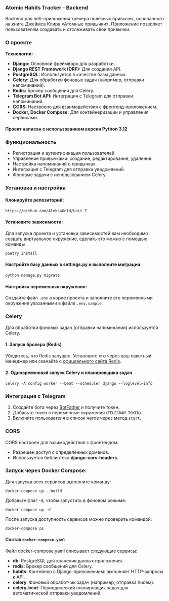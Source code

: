 
### Atomic Habits Tracker - Backend
Backend для веб-приложения трекера полезных привычек, основанного на книге Джеймса Клира «Атомные привычки». Приложение позволяет пользователям создавать и отслеживать свои привычки.

### О проекте

**Технологии:**
- **Django:** Основной фреймворк для разработки.
- **Django REST Framework (DRF):** Для создания API.
- **PostgreSQL:** Используется в качестве базы данных.
- **Celery:** Для обработки фоновых задач (например, отправки напоминаний).
- **Redis:** Брокер сообщений для Celery.
- **Telegram Bot API:** Интеграция с Telegram для отправки напоминаний.
- **CORS:** Настроено для взаимодействия с фронтенд-приложением.
- **Docker, Docker Compose**: Для контейнеризации и управления сервисами.


   
#### Проект написан с испoльзованием версии **Python 3.12**


### Функциональность

- Регистрация и аутентификация пользователей.
- Управление привычками: создание, редактирование, удаление. 
- Настройка напоминаний о привычках.
- Интеграция с Telegram для отправки уведомлений.
- Фоновые задачи с использованием Celery.

### Установка и настройка


#### Клонируйте репозиторий:
```
https://github.com/AleksaGold/Unit_7
```
#### Установите зависимости:
Для запуска проекта и установки зависимостей вам необходимо создать виртуальное окружение, сделать это можно с помощью команды
```
poetry install
```

#### Настройте базу данных в settings.py и выполните миграции:
```
python manage.py migrate
```

#### Настройка переменных окружения:
Создайте файл `.env` в корне проекта и заполните его переменными окружения указанными в файле `.env.sample`.

### Celery
Для обработки фоновых задач (отправки напоминаний) используется Celery.

#### 1. Запуск брокера (Redis)
Убедитесь, что Redis запущен. Установите его через ваш пакетный менеджер или скачайте с [официального сайта Redis](https://redis.io/).

#### 2. Одновременный запуск Celery и планировщика задач
```
celery -A config worker --beat --scheduler django --loglevel=info

```
### Интеграция с Telegram
1. Создайте бота через [BotFather](https://t.me/BotFather) и получите токен.
2. Добавьте токен в переменные окружения (`TELEGRAM_TOKEN`).
3. Включите пользователя в список чатов через метод `start`.

### CORS
CORS настроен для взаимодействия с фронтендом:

- Разрешён доступ с определённых доменов.
- Используется библиотека **django-cors-headers**.

### Запуск через Docker Compose:
Для запуска всех сервисов выполните команду:
```
docker-compose up --build
```
Добавьте флаг -d, чтобы запустить в фоновом режиме:
```
docker-compose up -d
```
После запуска доступность сервисов можно проверить командой:
```
docker-compose ps
```
#### Состав `docker-compose.yaml`
Файл docker-compose.yaml описывает следующие сервисы:
- **db**: PostgreSQL для хранения данных приложения.
- **redis**: Брокер сообщений для Celery.
- **habits**: Контейнер с Django-приложением: выполняет HTTP-запросы к API.
- **celery**: Фоновый обработчик задач (например, отправка писем).
- **celery-beat**: Периодический планировщик задач для автоматической отправки уведомлений.
